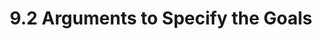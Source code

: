 ---
layout: framework
title: 9.2 Arguments to Specify the Goals
permalink: /doc/make/ch09-02-goals.html
---